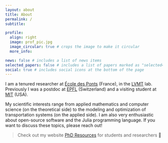 ```yaml
---
layout: about
title: About
permalink: /
subtitle: 

profile:
  align: right
  image: prof_pic.jpg
  image_circular: true # crops the image to make it circular
  more_info:

news: false # includes a list of news items
selected_papers: false # includes a list of papers marked as "selected={true}"
social: true # includes social icons at the bottom of the page
---
```


I am a tenured researcher at [École des Ponts](https://ecoledesponts.fr/) (France), in the [LVMT](https://www.lvmt.fr/) lab. Previously I was a postdoc at [EPFL](https://www.epfl.ch/en/) (Switzerland) and a visiting student at [MIT](https://www.mit.edu/) (USA).

My scientific interests range from applied mathematics and computer science (on the theoretical side) to the modeling and optimization of transportation systems (on the applied side). I am also very enthusiastic about open-source software and the Julia programming language. If you want to discuss these topics, please reach out!

> Check out my website [PhD Resources](https://phd-resources.github.io/) for students and researchers :microscope:
